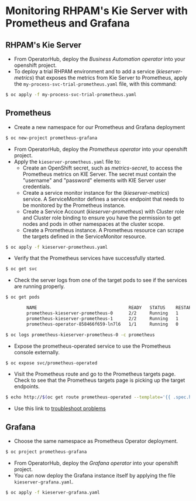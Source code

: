 # Monitoring RHPAM's Kie Server with Prometheus and Grafana

## RHPAM's Kie Server

- From OperatorHub, deploy the _Business Automation operator_ into your openshift project.
- To deploy a trial RHPAM environment and to add a service (_kieserver-metrics_) that exposes the metrics from Kie Server to Prometheus, apply the `my-process-svc-trial-prometheus.yaml` file, with this command:

```bash
$ oc apply -f my-process-svc-trial-prometheus.yaml
```

## Prometheus

- Create a new namespace for our Prometheus and Grafana deployment

```bash
$ oc new-project prometheus-grafana
```

- From OperatorHub, deploy the _Prometheus operator_ into your openshift project.
- Apply the `kieserver-prometheus.yaml` file to:
  - Create an OpenShift secret, such as _metrics-secret_, to access the Prometheus metrics on KIE Server. The secret must contain the "username" and "password" elements with KIE Server user credentials.
  - Create a service monitor instance for the (_kieserver-metrics_) service. A ServiceMonitor defines a service endpoint that needs to be monitored by the Prometheus instance.
  - Create a Service Account (_kieserver-prometheus_) with Cluster role and Cluster role binding to ensure you have the permission to get nodes and pods in other namespaces at the cluster scope.
  - Create a Prometheus instance. A Prometheus resource can scrape the targets defined in the ServiceMonitor resource.

```bash
$ oc apply -f kieserver-prometheus.yaml
```

- Verify that the Prometheus services have successfully started.

```bash
$ oc get svc
```

- Check the server logs from one of the target pods to see if the services are running properly.

```bash
$ oc get pods

        NAME                                   READY   STATUS    RESTARTS   AGE
        prometheus-kieserver-prometheus-0      2/2     Running   1          5m45s
        prometheus-kieserver-prometheus-1      2/2     Running   1          5m45s
        prometheus-operator-858466f659-ln7l6   1/1     Running   0          38m

$ oc logs prometheus-kieserver-prometheus-0 -c prometheus
```

- Expose the prometheus-operated service to use the Prometheus console externally.

```bash
$ oc expose svc/prometheus-operated
```

- Visit the Prometheus route and go to the Prometheus targets page. Check to see that the Prometheus targets page is picking up the target endpoints.

```bash
$ echo http://$(oc get route prometheus-operated --template='{{ .spec.host }}')
```

- Use this link to [troubleshoot problems](https://github.com/prometheus-operator/prometheus-operator/blob/master/Documentation/troubleshooting.md#troubleshooting-servicemonitor-changes)

## Grafana

- Choose the same namespace as Prometheus Operator deployment.

```bash
$ oc project prometheus-grafana
```

- From OperatorHub, deploy the _Grafana operator_ into your openshift project.
- You can now deploy the Grafana instance itself by applying the file `kieserver-grafana.yaml`.

```bash
$ oc apply -f kieserver-grafana.yaml
```
